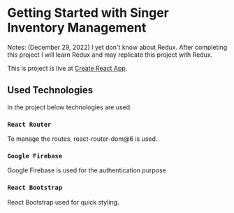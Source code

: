 # Getting Started with Singer Inventory Management


Notes: (December 29, 2022)  I yet don't know about Redux. After completing this project I will learn Redux and may replicate this project with Redux.

This is project is live at [Create React App](https://github.com/facebook/create-react-app).

## Used Technologies

In the project below technologies are used.

### `React Router`

To manage the routes, react-router-dom@6 is used.


### `Google Firebase`

Google Firebase is used for the authentication purpose


### `React Bootstrap`

React Bootstrap used for quick styling. 